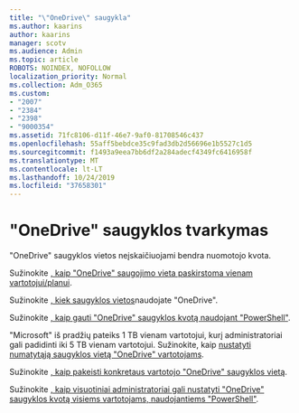 ```yaml
---
title: "\"OneDrive\" saugykla"
ms.author: kaarins
author: kaarins
manager: scotv
ms.audience: Admin
ms.topic: article
ROBOTS: NOINDEX, NOFOLLOW
localization_priority: Normal
ms.collection: Adm_O365
ms.custom:
- "2007"
- "2384"
- "2398"
- "9000354"
ms.assetid: 71fc8106-d11f-46e7-9af0-81708546c437
ms.openlocfilehash: 55aff5bebdce35c9fad3db2d56696e1b5527c1d5
ms.sourcegitcommit: f1493a9eea7bb6df2a284adecf4349fc6416958f
ms.translationtype: MT
ms.contentlocale: lt-LT
ms.lasthandoff: 10/24/2019
ms.locfileid: "37658301"
---
```

# <a name="manage-your-onedrive-storage"></a>"OneDrive" saugyklos tvarkymas

"OneDrive" saugyklos vietos neįskaičiuojami bendra nuomotojo kvota. 

Sužinokite [, kaip "OneDrive" saugojimo vieta paskirstoma vienam vartotojui/planui](https://docs.microsoft.com/office365/servicedescriptions/onedrive-for-business-service-description?redirectedfrom=MSDN#storage-space-per-user).

Sužinokite [, kiek saugyklos vietos](https://support.office.com/article/manage-your-onedrive-for-business-storage-31519161-059c-4764-b6f8-f5cd29f7fe68)naudojate "OneDrive".

Sužinokite [, kaip gauti "OneDrive" saugyklos kvotą naudojant "PowerShell"](https://gallery.technet.microsoft.com/scriptcenter/OneDrive-for-Business-0cb45614).

"Microsoft" iš pradžių pateiks 1 TB vienam vartotojui, kurį administratoriai gali padidinti iki 5 TB vienam vartotojui. Sužinokite, kaip [nustatyti numatytąją saugyklos vietą "OneDrive" vartotojams](https://docs.microsoft.com/onedrive/set-default-storage-space).

Sužinokite [, kaip pakeisti konkretaus vartotojo "OneDrive" saugyklos vietą](https://docs.microsoft.com/onedrive/change-user-storage).

Sužinokite [, kaip visuotiniai administratoriai gali nustatyti "OneDrive" saugyklos kvotą visiems vartotojams, naudojantiems "PowerShell"](https://gallery.technet.microsoft.com/office/How-to-set-OneDrive-for-8b61365b).
  